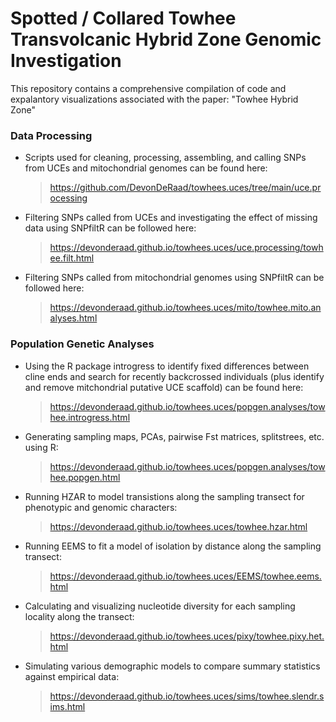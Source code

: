 Spotted / Collared Towhee Transvolcanic Hybrid Zone Genomic Investigation
==================================================================================

This repository contains a comprehensive compilation of code and expalantory visualizations associated with the paper: "Towhee Hybrid Zone"

### Data Processing
*   Scripts used for cleaning, processing, assembling, and calling SNPs from UCEs and mitochondrial genomes can be found here:
    > <https://github.com/DevonDeRaad/towhees.uces/tree/main/uce.processing>
*   Filtering SNPs called from UCEs and investigating the effect of missing data using SNPfiltR can be followed here:
    > <https://devonderaad.github.io/towhees.uces/uce.processing/towhee.filt.html>    
*   Filtering SNPs called from mitochondrial genomes using SNPfiltR can be followed here:
    > <https://devonderaad.github.io/towhees.uces/mito/towhee.mito.analyses.html>

### Population Genetic Analyses
*   Using the R package introgress to identify fixed differences between cline ends and search for recently backcrossed individuals (plus identify and remove mitchondrial putative UCE scaffold) can be found here:
    > <https://devonderaad.github.io/towhees.uces/popgen.analyses/towhee.introgress.html>  
*   Generating sampling maps, PCAs, pairwise Fst matrices, splitstrees, etc. using R:
    > <https://devonderaad.github.io/towhees.uces/popgen.analyses/towhee.popgen.html>  
*   Running HZAR to model transistions along the sampling transect for phenotypic and genomic characters:
    > <https://devonderaad.github.io/towhees.uces/towhee.hzar.html>  
*   Running EEMS to fit a model of isolation by distance along the sampling transect:
    > <https://devonderaad.github.io/towhees.uces/EEMS/towhee.eems.html>  
*   Calculating and visualizing nucleotide diversity for each sampling locality along the transect:
    > <https://devonderaad.github.io/towhees.uces/pixy/towhee.pixy.het.html>  
*   Simulating various demographic models to compare summary statistics against empirical data:
    > <https://devonderaad.github.io/towhees.uces/sims/towhee.slendr.sims.html>  
